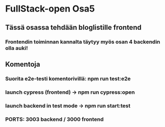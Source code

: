 # FullStack-open Osa5

## Tässä osassa tehdään bloglistille frontend

### Frontendin toiminnan kannalta täytyy myös osan 4 backendin olla auki!

## Komentoja

### Suorita e2e-testi komentorivillä: npm run test:e2e

### launch cypress (frontend) -> npm run cypress:open

### launch backend in test mode -> npm run start:test

### PORTS: 3003 backend / 3000 frontend
